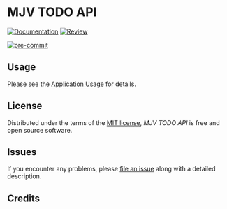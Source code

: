 # MJV TODO API

[![Documentation](https://github.com/snregales/mjv-todo-api/actions/workflows/docs.yml/badge.svg)](https://github.com/snregales/mjv-todo-api/actions/workflows/docs.yml)
[![Review](https://github.com/snregales/mjv-todo-api/actions/workflows/tests.yml/badge.svg?branch=main)](https://github.com/snregales/mjv-todo-api/actions/workflows/tests.yml)

[![pre-commit](https://img.shields.io/badge/pre--commit-enabled-brightgreen?logo=pre-commit&logoColor=white)][pre-commit]

[tests]: https://github.com/snregales/mjv-todo-api/actions?workflow=Review
[pre-commit]: https://github.com/pre-commit/pre-commit

## Usage

Please see the [Application Usage] for details.

## License

Distributed under the terms of the [MIT license][license],
_MJV TODO API_ is free and open source software.

## Issues

If you encounter any problems,
please [file an issue] along with a detailed description.

## Credits

[file an issue]: https://github.com/snregales/mjv-todo-api/issues

<!-- github-only -->

[license]: https://github.com/snregales/mjv-todo-api/blob/main/LICENSE
[Application Usage]: https://snregales.github.io/mjv-todo-api/usage
